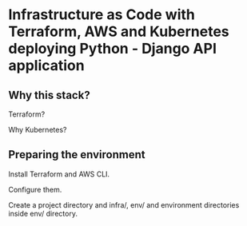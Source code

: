 # Infrastructure as Code with Terraform, AWS and Kubernetes deploying Python - Django API application

## Why this stack?

Terraform?


Why Kubernetes?

## Preparing the environment

Install Terraform and AWS CLI.

Configure them.

Create a project directory and infra/, env/ and environment directories inside env/ directory.

